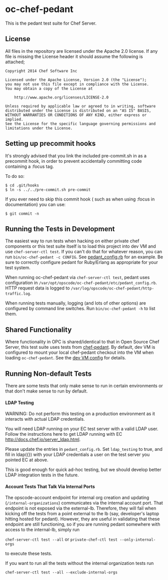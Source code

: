 # oc-chef-pedant
This is the pedant test suite for Chef Server.

## License

All files in the repository are licensed under the Apache 2.0 license. If any
file is missing the License header it should assume the following is attached;

```
Copyright 2014 Chef Software Inc

Licensed under the Apache License, Version 2.0 (the "License");
you may not use this file except in compliance with the License.
You may obtain a copy of the License at

    http://www.apache.org/licenses/LICENSE-2.0

Unless required by applicable law or agreed to in writing, software
distributed under the License is distributed on an "AS IS" BASIS,
WITHOUT WARRANTIES OR CONDITIONS OF ANY KIND, either express or implied.
See the License for the specific language governing permissions and
limitations under the License.
```

## Setting up precommit hooks

It's strongly advised that you link the included pre-commit.sh in as
a precommit hook, in order to prevent accidentally committing code
containing a :focus tag.

To do so:

    $ cd .git/hooks
    $ ln -s ../../pre-commit.sh pre-commit

If you ever need to skip this commit hook ( such as when using :focus in
documentation) you can use:

    $ git commit -n


## Running the Tests in Development

The easiest way to run tests when hacking on either private chef
components or this test suite itself is to load this project into dev VM
and use `chef-server-ctl test`. If you can't do that for whatever
reason, you can run `bin/oc-chef-pedant -c CONFIG`. See
[pedant_config.rb](pedant_config.rb) for an example. Be sure
to correctly configure pedant for Ruby/Erlang as appropriate for your
test system.

When running oc-chef-pedant via `chef-server-ctl test`, pedant uses
configuration in `/var/opt/opscode/oc-chef-pedant/etc/pedant_config.rb`.
HTTP request data is logged to
`/var/log/opscode/oc-chef-pedant/http-traffic.log`.

When running tests manually, logging (and lots of other options) are
configured by command line switches. Run `bin/oc-chef-pedant -h` to list
them.

## Shared Functionality

Where functionality in OPC is shared/identical to that in Open Source
Chef Server, this test suite uses tests from
[chef-pedant](https://github.com/chef/chef-pedant). By default, dev
VM is configured to mount your local chef-pedant checkout into the VM
when loading `oc-chef-pedant`. See the [dev VM config](https://github.com/chef/opscode-dev-vm/blob/master/config/projects.json)
for details.

## Running Non-default Tests

There are some tests that only make sense to run in certain environments or that don't make sense to run by default.

#### LDAP Testing

WARNING: Do not perform this testing on a production environment as it interacts with actual LDAP credentials.

You will need LDAP running on your EC test server with a valid LDAP user. Follow the instructions here to get LDAP running with EC http://docs.chef.io/server_ldap.html.

Please update the entries in `pedant_config.rb`. Set `ldap_testing` to true,
and fill in ldap({}) with your LDAP credentials a user on the test server you pointed EC at above.

This is good enough for quick ad-hoc testing, but we should develop better LDAP integration tests in the future.

#### Account Tests That Talk Via Internal Ports

The opscode-account endpoint for internal org creation and updating (```/internal-organizations```) communicates via the internal account port. That endpoint is not exposed via the external-lb. Therefore, they will fail when kicking off the tests from a point external to the lb (say, developer's laptop hitting hosted for pedant). However, they are useful in validating that these endpoint are still functioning, so if you are running pedant somewhere with access to the internal-lb, simply run

```chef-server-ctl test --all``` or ```private-chef-ctl test --only-internal-orgs```

to execute these tests.

If you want to run all the tests without the internal organization tests run

```chef-server-ctl test --all --exclude-internal-orgs```
